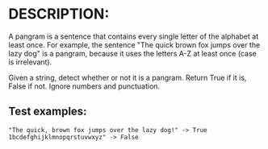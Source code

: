 # DESCRIPTION:

A pangram is a sentence that contains every single letter of the alphabet at least once. For example, the sentence "The quick brown fox jumps over the lazy dog" is a pangram, because it uses the letters A-Z at least once (case is irrelevant).

Given a string, detect whether or not it is a pangram. Return True if it is, False if not. Ignore numbers and punctuation.

## Test examples:

`"The quick, brown fox jumps over the lazy dog!" -> True`
`1bcdefghijklmnopqrstuvwxyz" -> False`